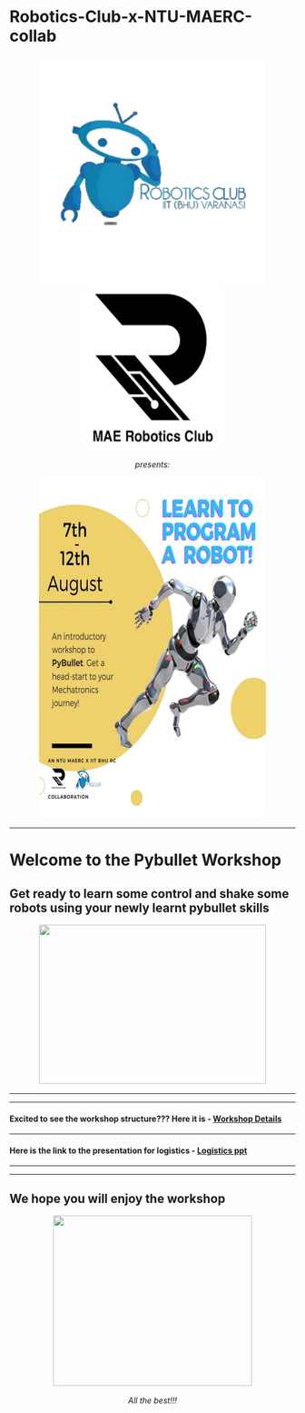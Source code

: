 # Robotics-Club-x-NTU-MAERC-collab


<p align="center">
 <img  width="400" height="400" src="logo1.png">
 <img  width="250" height="290" src="Logo.png">
 <p align="center">
 <i>presents:</i><br> 
</p>

<p align="center">
 <img  width="400" height="600" src="Workshop_Logo.jpg">
</p>

***

# Welcome to the Pybullet Workshop
## Get ready to learn some control and shake some robots using your newly learnt pybullet skills

<p align="center">
 <img  width="400" height="280" src="https://github.com/Robotics-Club-IIT-BHU/Robotics-Camp-2021/blob/main/src/start.jpg">
 <p align="center"> 
</p>


***
***

#### Excited to see the workshop structure??? Here it is - [Workshop Details](Webinar_Details--.pdf)
***
#### Here is the link to the presentation for logistics - [Logistics ppt](https://docs.google.com/presentation/d/1O95ysYv-3qMkkOQMw9LQI2EBZuO9FzHiiAK_Zz8rAsg/edit?usp=sharing)

***
***

## We hope you will enjoy the workshop

<p align="center">
 <img  width="350" height="300" src="https://memegenerator.net/img/instances/63950365.jpg">
 <p align="center">
 <i>All the best!!!</i><br> 
</p>


